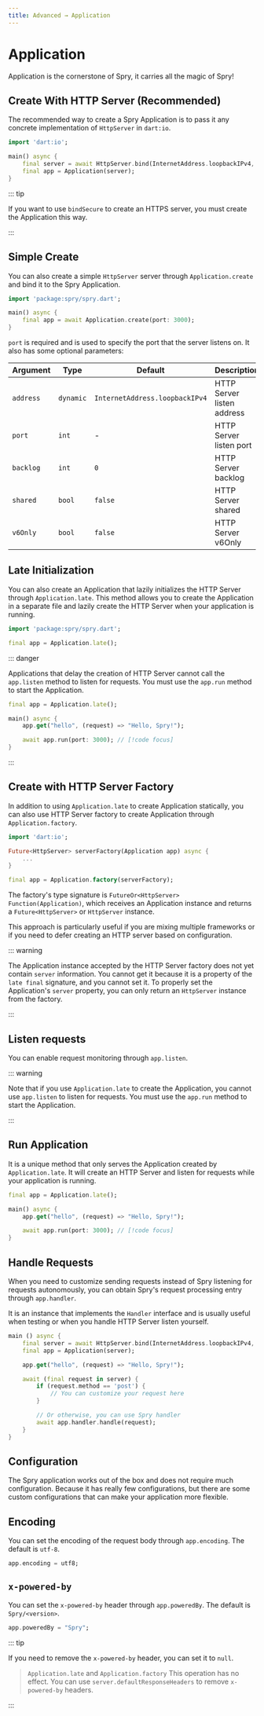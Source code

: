 ```yaml
---
title: Advanced → Application
---
```


# Application

Application is the cornerstone of Spry, it carries all the magic of Spry!

## Create With HTTP Server (Recommended)

The recommended way to create a Spry Application is to pass it any concrete implementation of `HttpServer` in `dart:io`.

```dart
import 'dart:io';

main() async {
    final server = await HttpServer.bind(InternetAddress.loopbackIPv4, 3000);
    final app = Application(server);
}
```

::: tip

If you want to use `bindSecure` to create an HTTPS server, you must create the Application this way.

:::

## Simple Create

You can also create a simple `HttpServer` server through `Application.create` and bind it to the Spry Application.

```dart
import 'package:spry/spry.dart';

main() async {
    final app = await Application.create(port: 3000);
}
```

`port` is required and is used to specify the port that the server listens on. It also has some optional parameters:

| Argument  | Type      | Default                        | Description                |
| --------- | --------- | ------------------------------ | -------------------------- |
| `address` | `dynamic` | `InternetAddress.loopbackIPv4` | HTTP Server listen address |
| `port`    | `int`     | -                              | HTTP Server listen port    |
| `backlog` | `int`     | `0`                            | HTTP Server backlog        |
| `shared`  | `bool`    | `false`                        | HTTP Server shared         |
| `v6Only`  | `bool`    | `false`                        | HTTP Server v6Only         |

## Late Initialization

You can also create an Application that lazily initializes the HTTP Server through `Application.late`. This method allows you to create the Application in a separate file and lazily create the HTTP Server when your application is running.

```dart
import 'package:spry/spry.dart';

final app = Application.late();
```

::: danger

Applications that delay the creation of HTTP Server cannot call the `app.listen` method to listen for requests. You must use the `app.run` method to start the Application.

```dart
final app = Application.late();

main() async {
    app.get("hello", (request) => "Hello, Spry!");

    await app.run(port: 3000); // [!code focus]
}
```

:::

## Create with HTTP Server Factory

In addition to using `Application.late` to create Application statically, you can also use HTTP Server factory to create Application through `Application.factory`.

```dart
import 'dart:io';

Future<HttpServer> serverFactory(Application app) async {
    ...
}

final app = Application.factory(serverFactory);
```

The factory's type signature is `FutureOr<HttpServer> Function(Application)`, which receives an Application instance and returns a `Future<HttpServer>` or `HttpServer` instance.

This approach is particularly useful if you are mixing multiple frameworks or if you need to defer creating an HTTP server based on configuration.

::: warning

The Application instance accepted by the HTTP Server factory does not yet contain `server` information. You cannot get it because it is a property of the `late final` signature, and you cannot set it. To properly set the Application's `server` property, you can only return an `HttpServer` instance from the factory.

:::

## Listen requests

You can enable request monitoring through `app.listen`.

::: warning

Note that if you use `Application.late` to create the Application, you cannot use `app.listen` to listen for requests. You must use the `app.run` method to start the Application.

:::

## Run Application

It is a unique method that only serves the Application created by `Application.late`. It will create an HTTP Server and listen for requests while your application is running.

```dart
final app = Application.late();

main() async {
    app.get("hello", (request) => "Hello, Spry!");

    await app.run(port: 3000); // [!code focus]
}
```

## Handle Requests

When you need to customize sending requests instead of Spry listening for requests autonomously, you can obtain Spry's request processing entry through `app.handler`.

It is an instance that implements the `Handler` interface and is usually useful when testing or when you handle HTTP Server listen yourself.

```dart
main () async {
    final server = await HttpServer.bind(InternetAddress.loopbackIPv4, 3000);
    final app = Application(server);

    app.get("hello", (request) => "Hello, Spry!");

    await (final request in server) {
        if (request.method == 'post') {
            // You can customize your request here
        }

        // Or otherwise, you can use Spry handler
        await app.handler.handle(request);
    }
}
```

## Configuration

The Spry application works out of the box and does not require much configuration. Because it has really few configurations, but there are some custom configurations that can make your application more flexible.

## Encoding

You can set the encoding of the request body through `app.encoding`. The default is `utf-8`.

```dart
app.encoding = utf8;
```

## `x-powered-by`

You can set the `x-powered-by` header through `app.poweredBy`. The default is `Spry/<version>`.

```dart
app.poweredBy = "Spry";
```

::: tip

If you need to remove the `x-powered-by` header, you can set it to `null`.

> `Application.late` and `Application.factory` This operation has no effect. You can use `server.defaultResponseHeaders` to remove `x-powered-by` headers.

:::

